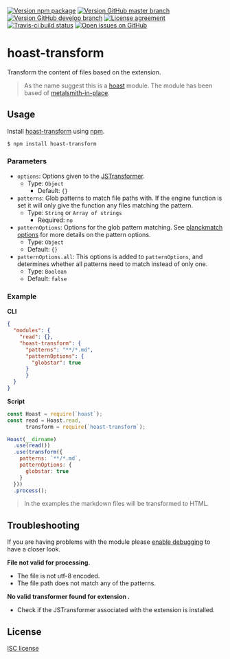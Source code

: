 [![Version npm package](https://img.shields.io/npm/v/hoast-transform.svg?label=npm&style=flat-square)](https://npmjs.com/package/hoast-transform)
[![Version GitHub master branch](https://img.shields.io/github/package-json/v/hoast/hoast-transform.svg?label=github&style=flat-square)](https://github.com/hoast/hoast-transform#readme)
[![Version GitHub develop branch](https://img.shields.io/github/package-json/v/hoast/hoast-transform/develop.svg?label=github/develop&style=flat-square)](https://github.com/hoast/hoast-transform/tree/develop#readme)
[![License agreement](https://img.shields.io/github/license/hoast/hoast-transform.svg?style=flat-square)](https://github.com/hoast/hoast-transform/blob/master/LICENSE)
[![Travis-ci build status](https://img.shields.io/travis-ci/hoast/hoast-transform.svg?label=travis&branch=master&style=flat-square)](https://travis-ci.org/hoast/hoast-transform)
[![Open issues on GitHub](https://img.shields.io/github/issues/hoast/hoast-transform.svg?style=flat-square)](https://github.com/hoast/hoast-transform/issues)

# hoast-transform

Transform the content of files based on the extension.

> As the name suggest this is a [hoast](https://github.com/hoast/hoast#readme) module. The module has been based of [metalsmith-in-place](https://github.com/metalsmith/metalsmith-in-place#readme).

## Usage

Install [hoast-transform](https://npmjs.com/package/hoast-transform) using [npm](https://npmjs.com).

```
$ npm install hoast-transform
```

### Parameters

* `options`: Options given to the [JSTransformer](https://github.com/jstransformers/jstransformer#readme).
  * Type: `Object`
	* Default: `{}`
* `patterns`: Glob patterns to match file paths with. If the engine function is set it will only give the function any files matching the pattern.
  * Type: `String` or `Array of strings`
	* Required: `no`
* `patternOptions`: Options for the glob pattern matching. See [planckmatch options](https://github.com/redkenrok/node-planckmatch#options) for more details on the pattern options.
  * Type: `Object`
  * Default: `{}`
* `patternOptions.all`: This options is added to `patternOptions`, and determines whether all patterns need to match instead of only one.
  * Type: `Boolean`
  * Default: `false`

### Example

**CLI**

```json
{
  "modules": {
    "read": {},
    "hoast-transform": {
      "patterns": "**/*.md",
      "patternOptions": {
        "globstar": true
      }
 	  }
  }
}
```

**Script**

```javascript
const Hoast = require(`hoast`);
const read = Hoast.read,
      transform = require(`hoast-transform`);

Hoast(__dirname)
  .use(read())
  .use(transform({
    patterns: `**/*.md`,
    patternOptions: {
      globstar: true
    }
  }))
  .process();
```

> In the examples the markdown files will be transformed to HTML.

## Troubleshooting

If you are having problems with the module please [enable debugging](https://github.com/hoast/hoast#debugging) to have a closer look.

**File not valid for processing.**
* The file is not utf-8 encoded.
* The file path does not match any of the patterns.

**No valid transformer found for extension <extension>.**
* Check if the JSTransformer associated with the extension is installed.

## License

[ISC license](https://github.com/hoast/hoast-transform/blob/master/LICENSE)